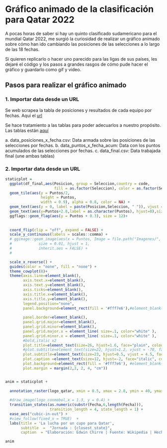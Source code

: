 # Gráfico animado de la clasificación para Qatar 2022 

A pocas horas de saber si hay un quinto clasificado sudamericano para el mundial Qatar 2022, me surgió la curiosidad de realizar un gráfico animado sobre cómo han ido cambiando las posiciones de las selecciones a lo largo de las 18 fechas.

Si quieren replicarlo o hacer uno parecido para las ligas de sus países, les dejaré el código y los pasos a grandes rasgos de cómo pude hacer el gráfico y guardarlo como gif y video.

## Pasos para realizar el gráfico animado

### 1. Importar data desde un URL

Se web scrapea la tabla de posiciones y resultados de cada equipo por fechas. Aquí el [url](https://es.wikipedia.org/wiki/Clasificaci%C3%B3n_de_Conmebol_para_la_Copa_Mundial_de_F%C3%BAtbol_de_2022)

Se hace tratamiento a las tablas para poder adecuarlos a nuestro propósito. Las tablas están [aquí](https://github.com/EdwinChirre/Grafico_animado_Conmebol/tree/master/Data)

  a. data_posiciones_x_fecha.csv: Data armada sobre las posiciones de las selecciones por fechas.
  b. data_puntos_x_fecha_acum: Data con los puntos acumulados de las selecciones por fechas.
  c. data_final.csv: Data trabajada final (une ambas tablas)

### 2. Importar data desde un URL

```r
staticplot = 
  ggplot(df_final,aes(Posicion, group = Seleccion,country = code,
                      fill = as.factor(Seleccion), color = as.factor(Seleccion))) +
  geom_tile(aes(y = Puntos/2,
                height = Puntos,
                width = 0.9), alpha = 0.8, color = NA) +
  geom_text(aes(y = 0, label = paste(Posicion,Seleccion, " ")), vjust = 0.2, hjust = 1,size = 5.5) +
  geom_text(aes(y=Puntos+2.8,label = as.character(Puntos), hjust=0),size = 7) +
  ggflags::geom_flag(aes(y = Puntos + 0.3), size = 12)+
   
  
  coord_flip(clip = "off", expand = FALSE) +
  scale_y_continuous(labels = scales::comma) +
  # ggimage::geom_image(aes(x = Puntos, Image = file.path("Imagenes/", paste0(Seleccion,'.png'))), y = 0,
  #            size = 0.01, hjust = 1,
  #            inherit.aes = FALSE) +
  # 

  scale_x_reverse() +
  guides(color = "none", fill = "none") +
  theme_cowplot(8)+
  theme(axis.line=element_blank(),
        axis.text.x=element_blank(),
        axis.text.y=element_blank(),
        axis.ticks=element_blank(),
        axis.title.x=element_blank(),
        axis.title.y=element_blank(),
        legend.position="none",
        panel.background=element_rect(fill = '#fff7e6'),#element_blank(),
        
        panel.border=element_blank(),
        panel.grid.major=element_blank(),
        panel.grid.minor=element_blank(),
        panel.grid.major.x = element_line( size=.1, color="white" ),
        panel.grid.minor.x = element_line( size=.1, color="white" ),
        #bold,italic x2
        plot.title=element_text(size=26, hjust=1.6, face="plain", colour="black", vjust=6),
        #plot.subtitle=element_text(size=22, hjust=1.2, vjust = -70, face="bold", color="gray"),
        plot.subtitle=element_text(size=23, hjust=0.5, vjust = 4.5, face="bold", color="gray"),
        plot.caption =element_text(size=12, hjust=-2, face="italic", color="dark gray"),
        plot.background=element_rect(fill = '#fff7e6'), #element_blank(),
        plot.margin = margin(2,2, 2, 4, "cm"))


anim = staticplot + 
  
  annotation_raster(logo_qatar, xmin = 0.5, xmax = 2.8, ymin = 40, ymax = 55) +
  
  #draw_image(logo_conmebol,x = 1.3, y = 0.4) +
  transition_states(as.numeric(substr(Fecha,6,length(Fecha))),
                    transition_length = 4, state_length = 1) +
  ease_aes("cubic-in-out") +
  #view_follow(fixed_x = TRUE)  +
  labs(title = 'La lucha por un cupo para Qatar',
       subtitle  =  "Jornada : {closest_state}",
       caption  = "Elaboración: Edwin Chirre | Fuente: Wikipedia | Hecho en R")

anim

```
